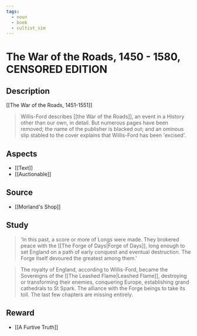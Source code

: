 ```yaml
---
tags:
  - noun
  - book
  - cultist_sim
---
```


# The War of the Roads, 1450 - 1580, CENSORED EDITION

## Description
[[The War of the Roads, 1451-1551]]
> Willis-Ford describes [[the War of the Roads]], an event in a History other than our own, in detail. But numerous pages have been removed; the name of the publisher is blacked out; and an ominous slip stabled to the cover explains that Willis-Ford has been 'excised'.

## Aspects
- [[Text]]
- [[Auctionable]]
## Source
- [[Morland's Shop]]

## Study
> 'In this past, a score or more of Longs were made. They brokered peace with the [[The Forge of Days|Forge of Days]], long enough to set England on a path of early conquest and eventual destruction. The Forge itself devoured the greatest among them.'

> The royalty of England, according to Willis-Ford, became the Sovereigns of the [[The Leashed Flame|Leashed Flame]], destroying or transforming their enemies, conquering Europe, establishing grand cathedrals to St Spark. The alliance with the Forge beings to take its toll. The last few chapters are missing entirely. 

## Reward
- [[A Furtive Truth]]